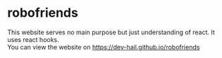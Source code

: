 # robofriends
This website serves no main purpose but just understanding of react. It uses react hooks. <br />
You can view the website on https://dev-hail.github.io/robofriends
